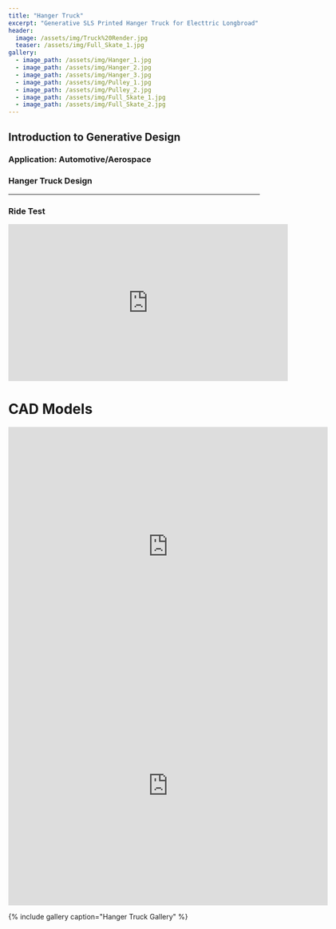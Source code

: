 ```yaml
---
title: "Hanger Truck"
excerpt: "Generative SLS Printed Hanger Truck for Electtric Longbroad"
header:
  image: /assets/img/Truck%20Render.jpg
  teaser: /assets/img/Full_Skate_1.jpg
gallery:
  - image_path: /assets/img/Hanger_1.jpg
  - image_path: /assets/img/Hanger_2.jpg
  - image_path: /assets/img/Hanger_3.jpg
  - image_path: /assets/img/Pulley_1.jpg
  - image_path: /assets/img/Pulley_2.jpg
  - image_path: /assets/img/Full_Skate_1.jpg
  - image_path: /assets/img/Full_Skate_2.jpg 
---
```


## Introduction to Generative Design




### Application: Automotive/Aerospace



### Hanger Truck Design


---

### Ride Test

<iframe width="560" height="315" src="https://drive.google.com/file/d/1eh_GeUNfMzudUYmtZ_w1nqNFLANqmRYJ/view?usp=sharing" frameborder="0" allowfullscreen></iframe>

# CAD Models
<iframe src="https://vanderbilt643.autodesk360.com/shares/public/SH512d4QTec90decfa6ebf364e5b8d991a9c?mode=embed" width="640" height="480" allowfullscreen="true" webkitallowfullscreen="true" mozallowfullscreen="true"  frameborder="0"></iframe>

<iframe src="https://vanderbilt643.autodesk360.com/shares/public/SH512d4QTec90decfa6e630635d3f4952234?mode=embed" width="640" height="480" allowfullscreen="true" webkitallowfullscreen="true" mozallowfullscreen="true"  frameborder="0"></iframe>

{% include gallery caption="Hanger Truck Gallery" %}

